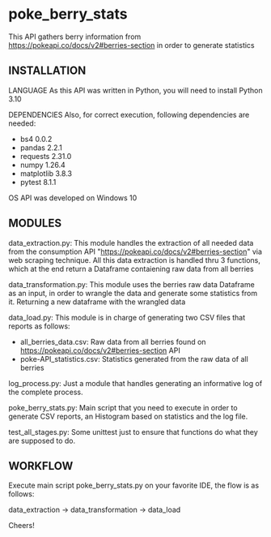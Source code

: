 # poke_berry_stats

This API gathers berry information from https://pokeapi.co/docs/v2#berries-section in order to generate statistics

## INSTALLATION

LANGUAGE
As this API was written in Python, you will need to install Python 3.10

DEPENDENCIES
Also, for correct execution, following dependencies are needed:

- bs4  0.0.2
- pandas  2.2.1
- requests  2.31.0
- numpy  1.26.4
- matplotlib  3.8.3
- pytest  8.1.1

OS
API was developed on Windows 10

## MODULES

data_extraction.py: This module handles the extraction of all needed data from the consumption API "https://pokeapi.co/docs/v2#berries-section" via web scraping technique.
All this data extraction is handled thru 3 functions, which at the end return a Dataframe contaiening raw data from all berries

data_transformation.py: This module uses the berries raw data Dataframe as an input, in order to wrangle the data and generate some statistics from it.
Returning a new dataframe with the wrangled data

data_load.py: This module is in charge of generating two CSV files that reports as follows:
  - all_berries_data.csv: Raw data from all berries found on https://pokeapi.co/docs/v2#berries-section API
  - poke-API_statistics.csv: Statistics generated from the raw data of all berries

log_process.py: Just a module that handles generating an informative log of the complete process.

poke_berry_stats.py: Main script that you need to execute in order to generate CSV reports, an Histogram based on statistics and the log file.

test_all_stages.py: Some unittest just to ensure that functions do what they are supposed to do.

## WORKFLOW

Execute main script poke_berry_stats.py on your favorite IDE, the flow is as follows:

data_extraction -> data_transformation -> data_load


Cheers!
